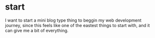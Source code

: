 # start

I want to start a mini blog type thing to beggin my web development journey, since this feels like one of the eastest things to start with, and it can give me a bit of everything.
